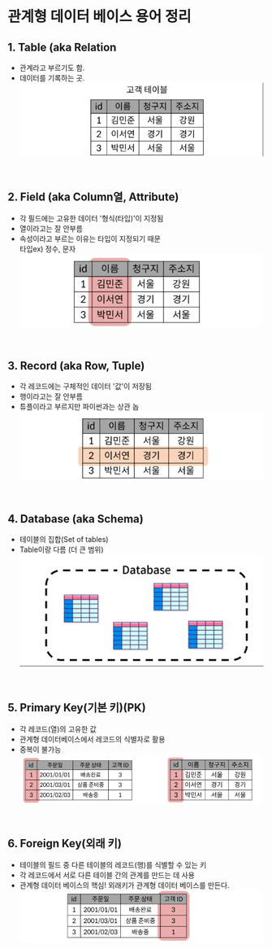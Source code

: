 # 관계형 데이터 베이스 용어 정리
## 1. Table (aka Relation
  - 관계라고 부르기도 함.
  - 데이터를 기록하는 곳.
  ![table](img\table1.png)

<br>

## 2. Field (aka Column열, Attribute)
  - 각 필드에는 고유한 데이터 '형식(타입)'이 지정됨
  - 열이라고는 잘 안부름
  - 속성이라고 부르는 이유는 타입이 지정되기 때문
    <br>
    타입ex) 정수, 문자
    ![field](img\column.png)

<br>

## 3. Record (aka Row, Tuple)
  - 각 레코드에는 구체적인 데이터 '값'이 저장됨
  - 행이라고는 잘 안부름
  - 튜플이라고 부르지만 파이썬과는 상관 놉
  ![record](img\record.png)

<br>

## 4. Database (aka Schema)
  - 테이블의 집합(Set of tables)
  - Table이랑 다름 (더 큰 범위)
  ![database](img\database.png)

<br>

## 5. Primary Key(기본 키)(PK)
  - 각 레코드(열)의 고유한 값
  - 관계형 데이터베이스에서 레코드의 식별자로 활용
  - 중복이 불가능
  ![primarykey](img\primarykey.png)

<br>

## 6. Foreign Key(외래 키)
  - 테이블의 필드 중 다른 테이블의 레코드(행)를 식별할 수 있는 키
  - 각 레코드에서 서로 다른 테이블 간의 관계를 만드는 데 사용
  - 관계형 데이터 베이스의 핵심! 외래키가 관계형 데이터 베이스를 만든다.
  ![ForeignKey](img\foreign.png)
  
